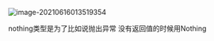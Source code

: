 ![image-20210616013519354](E:\Javadream\Scala_tutorial\src\main\scala\chapiter05_数据类型\数据类型.assets\image-20210616013519354.png)

nothing类型是为了比如说抛出异常 没有返回值的时候用Nothing